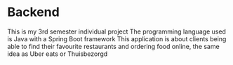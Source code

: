 # Backend
This is my 3rd semester individual project
The programming language used is Java with a Spring Boot framework
This application is about clients being able to find their favourite restaurants and ordering food online, the same idea as Uber eats or Thuisbezorgd
